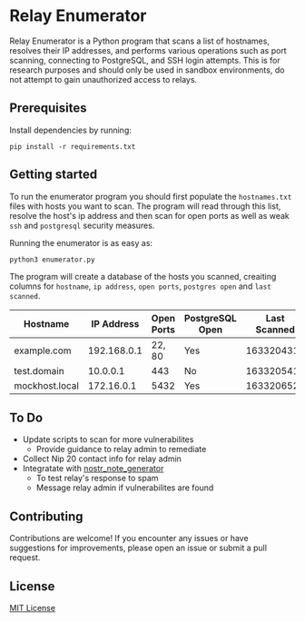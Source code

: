 # Relay Enumerator

Relay Enumerator is a Python program that scans a list of hostnames, resolves their IP addresses, and performs various operations such as port scanning, connecting to PostgreSQL, and SSH login attempts. This is for research purposes and should only be used in sandbox environments, do not attempt to gain unauthorized access to relays.

## Prerequisites

Install dependencies by running:

```
pip install -r requirements.txt

```

## Getting started

To run the enumerator program you should first populate the `hostnames.txt` files with hosts you want to scan. The program will read through this list, resolve the host's ip address and then scan for open ports as well as weak `ssh` and `postgresql` security measures.

Running the enumerator is as easy as:

```
python3 enumerator.py
```

The program will create a database of the hosts you scanned, creaiting columns for  `hostname`, `ip address`, `open ports`, `postgres open` and `last scanned`.


Hostname             | IP Address     | Open Ports | PostgreSQL Open | Last Scanned
---------------------|----------------|------------|-----------------|--------------
example.com          | 192.168.0.1    | 22, 80     | Yes             | 1633204314
test.domain          | 10.0.0.1       | 443        | No              | 1633205412
mockhost.local       | 172.16.0.1     | 5432       | Yes             | 1633206523

## To Do
* Update scripts to scan for more vulnerabilites
    * Provide guidance to relay admin to remediate
* Collect Nip 20 contact info for relay admin
* Integratate with [nostr_note_generator](https://github.com/UTXOnly/nostr_note_generator)
    * To test relay's response to spam
    * Message relay admin if vulnerabilites are found

## Contributing

Contributions are welcome! If you encounter any issues or have suggestions for improvements, please open an issue or submit a pull request.

## License

[MIT License](https://opensource.org/license/mit/)

